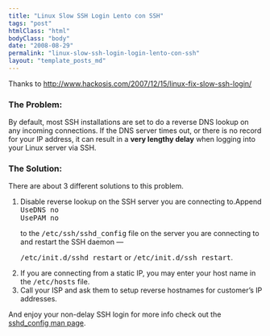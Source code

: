 ```yaml
---
title: "Linux Slow SSH Login Lento con SSH"
tags: "post"
htmlClass: "html"
bodyClass: "body"
date: "2008-08-29"
permalink: "linux-slow-ssh-login-login-lento-con-ssh"
layout: "template_posts_md"
---
```

<p>Thanks to <a href="http://www.hackosis.com/2007/12/15/linux-fix-slow-ssh-login/">http://www.hackosis.com/2007/12/15/linux-fix-slow-ssh-login/</a></p>
<h3>The Problem:</h3>
<p>By default, most SSH installations are set to do a reverse DNS lookup on any incoming connections. If the DNS server times out, or there is no record for your IP address, it can result in a <strong>very lengthy delay</strong> when logging into your Linux server via SSH.</p>
<h3>The Solution:</h3>
<p>There are about 3 different solutions to this problem.</p>
<ol>
<li>Disable reverse lookup on the SSH server you are connecting to.Append<br />
<tt id="code">UseDNS no <br />
UsePAM no </tt></p>
<p>to the <tt>/etc/ssh/sshd_config</tt> file on the server you are connecting to and restart the SSH daemon —</p>
<p><tt id="code">/etc/init.d/sshd restart</tt> or <tt id="code">/etc/init.d/ssh restart</tt>.</li>
<li>If you are connecting from a static IP, you may enter your host name in the <tt>/etc/hosts</tt> file.</li>
<li>Call your ISP and ask them to setup reverse hostnames for customer’s IP addresses.</li>
</ol>
<p>And enjoy your non-delay SSH login for more info check out the <a href="http://www.openbsd.org/cgi-bin/man.cgi?query=sshd_config">sshd_config man page</a>.</p>
